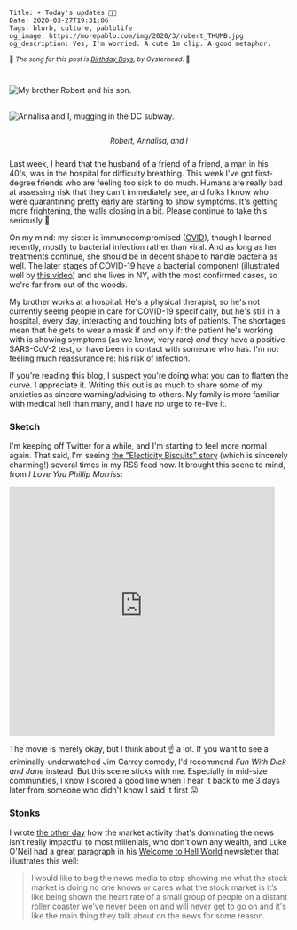     Title: ☀️ Today's updates 👨‍💼
    Date: 2020-03-27T19:31:06
    Tags: blurb, culture, pablolife
    og_image: https://morepablo.com/img/2020/3/robert_THUMB.jpg
    og_description: Yes, I'm worried. A cute 1m clip. A good metaphor.

<small>🎵 <em>The song for this post is <a href="https://www.youtube.com/watch?v=h-Xy4vQiP9Q">Birthday Boys</a>, by Oysterhead.</em> 🎵</small>

<div class="caption-img-block-2" style="margin: 25px auto">
  <img src="/img/2020/3/robert_THUMB.jpg" alt="My brother Robert and his son." style="margin: 15px auto;" />
  <img src="/img/2020/3/annalisa_and_pablo_THUMB.jpg" alt="Annalisa and I, mugging in the DC subway." style="margin: 15px auto;" />
  <p style="font-style: italic; text-align: center; font-size: small">Robert, Annalisa, and I</p>
</div>

Last week, I heard that the husband of a friend of a friend, a man in his 40's,
was in the hospital for difficulty breathing. This week I've got first-degree
friends who are feeling too sick to do much. Humans are really bad at assessing
risk that they can't immediately see, and folks I know who were quarantining
pretty early are starting to show symptoms. It's getting more frightening, the
walls closing in a bit. Please continue to take this seriously 🙏

On my mind: my sister is immunocompromised ([CVID][9]), though I learned
recently, mostly to bacterial infection rather than viral. And as long as her
treatments continue, she should be in decent shape to handle bacteria as well.
The later stages of COVID-19 have a bacterial component (illustrated well by
[this video][8]) and she lives in NY, with the most confirmed cases, so we're
far from out of the woods.

My brother works at a hospital. He's a physical therapist, so he's not currently
seeing people in care for COVID-19 specifically, but he's still in a
hospital, every day, interacting and touching lots of patients. The shortages
mean that he gets to wear a mask if and only if: the patient he's working with
is showing symptoms (as we know, very rare) _and_ they have a positive
SARS-CoV-2 test, or have been in contact with someone who has. I'm not feeling
much reassurance re: his risk of infection.

If you're reading this blog, I suspect you're doing what you can to flatten the
curve. I appreciate it. Writing this out is as much to share some of my
anxieties as sincere warning/advising to others. My family is more familiar with
medical hell than many, and I have no urge to re-live it.

### Sketch

I'm keeping off Twitter for a while, and I'm starting to feel more normal again.
That said, I'm seeing [the "Electicity Biscuits" story][5] (which is sincerely
charming!) several times in my RSS feed now. It brought this scene to mind, from
_I Love You Phillip Morriss_:

<iframe width="800" height="450" style="display: block; max-width: 95%" src="https://www.youtube-nocookie.com/embed/JDHt9xzJZp0" frameborder="0" allow="accelerometer; autoplay; encrypted-media; gyroscope; picture-in-picture" allowfullscreen></iframe>

The movie is merely okay, but I think about ☝ a lot. If you want to see a
criminally-underwatched Jim Carrey comedy, I'd recommend _Fun With Dick and
Jane_ instead. But this scene sticks with me. Especially in mid-size
communities, I know I scored a good line when I hear it back to me 3 days later
from someone who didn't know I said it first 😛

### Stonks

I wrote [the other day][7] how the market activity that's dominating the news
isn't really impactful to most millenials, who don't own any wealth, and Luke
O'Neil had a great paragraph in his [Welcome to Hell World][6] newsletter that
illustrates this well:

> I would like to beg the news media to stop showing me what the stock market is
> doing no one knows or cares what the stock market is it’s like being shown the
> heart rate of a small group of people on a distant roller coaster we've never
> been on and will never get to go on and it's like the main thing they talk
> about on the news for some reason.

   [5]: https://twitter.com/sageboggs/status/1242968530250870786
   [6]: https://luke.substack.com/p/our-hands-were-washed-and-aimed-for
   [7]: /2020/03/money-sunglasses-cooking.html
   [8]: https://www.youtube.com/watch?v=BtN-goy9VOY
   [9]: https://ghr.nlm.nih.gov/condition/common-variable-immune-deficiency
